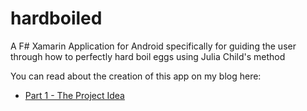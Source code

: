 hardboiled
==========

A F# Xamarin Application for Android specifically for guiding the user through how to perfectly hard boil eggs using Julia Child's method

You can read about the creation of this app on my blog here:
- [Part 1 - The Project Idea](http://blog.duaneedwards.net/blog/monkey-business-1/)
